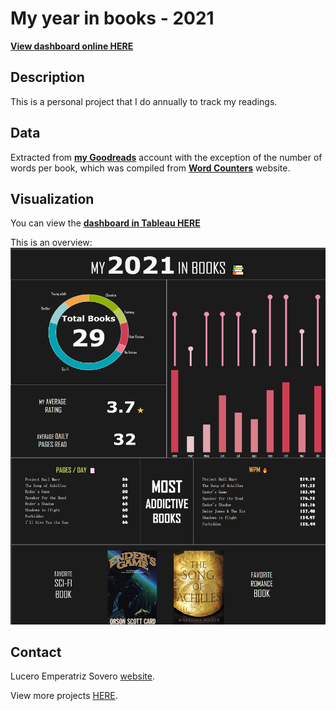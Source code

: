 My year in books - 2021
===================


[**View dashboard online HERE**](https://public.tableau.com/app/profile/lucero.emperatriz.sovero/viz/Mybookshelf/DASH1)

Description
--------
This is a personal project that I do annually to track my readings.

Data
--------
Extracted from [**my Goodreads**](https://www.goodreads.com/user/show/107295298-lucero) account with the exception of the number of words per book, which was compiled from  [**Word Counters**](https://wordcounters.com/) website.

Visualization
--------
You can view the [**dashboard in Tableau HERE**](https://public.tableau.com/app/profile/lucero.emperatriz.sovero/viz/Mybookshelf/DASH1)

This is an overview:
![fig1](MEDIA/COMPLETE.PNG)


Contact
--------
Lucero Emperatriz Sovero [website](https://github.com/Lu-Emperatriz/LuPortfolio.github.io.git).

View more projects [HERE](https://github.com/Lu-Emperatriz?tab=repositories).  

